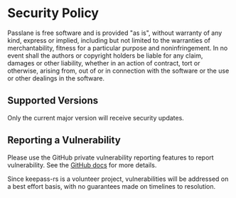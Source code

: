 # Security Policy

Passlane is free software and is provided "as is", without warranty of any kind, express or implied, including but not limited to the warranties of merchantability, fitness for a particular purpose and noninfringement. In no event shall the authors or copyright holders be liable for any claim, damages or other liability, whether in an action of contract, tort or otherwise, arising from, out of or in connection with the software or the use or other dealings in the software.

## Supported Versions

Only the current major version will receive security updates.

## Reporting a Vulnerability

Please use the GitHub private vulnerability reporting features to report vulnerability. See the [GitHub docs](https://docs.github.com/en/code-security/security-advisories/guidance-on-reporting-and-writing/privately-reporting-a-security-vulnerability) for more details.

Since keepass-rs is a volunteer project, vulnerabilities will be addressed on a best effort basis, with no guarantees made on timelines to resolution.
